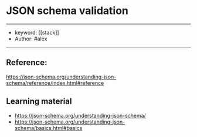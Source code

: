 # JSON schema validation
---
- keyword: [[stack]]
- Author: #alex
---
## Reference: 
https://json-schema.org/understanding-json-schema/reference/index.html#reference

## Learning material
- https://json-schema.org/understanding-json-schema/
- https://json-schema.org/understanding-json-schema/basics.html#basics